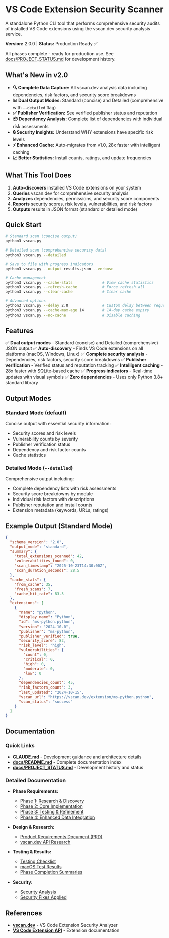 # VS Code Extension Security Scanner

A standalone Python CLI tool that performs comprehensive security audits of installed VS Code extensions using the vscan.dev security analysis service.

**Version:** 2.0.0 | **Status:** Production Ready ✅

All phases complete - ready for production use. See [docs/PROJECT_STATUS.md](docs/PROJECT_STATUS.md) for development history.

## What's New in v2.0

- **🔍 Complete Data Capture:** All vscan.dev analysis data including dependencies, risk factors, and security score breakdowns
- **📊 Dual Output Modes:** Standard (concise) and Detailed (comprehensive with `--detailed` flag)
- **✅ Publisher Verification:** See verified publisher status and reputation
- **📦 Dependency Analysis:** Complete list of dependencies with individual risk assessments
- **🔒 Security Insights:** Understand WHY extensions have specific risk levels
- **⚡ Enhanced Cache:** Auto-migrates from v1.0, 28x faster with intelligent caching
- **📈 Better Statistics:** Install counts, ratings, and update frequencies

## What This Tool Does

1. **Auto-discovers** installed VS Code extensions on your system
2. **Queries** vscan.dev for comprehensive security analysis
3. **Analyzes** dependencies, permissions, and security score components
4. **Reports** security scores, risk levels, vulnerabilities, and risk factors
5. **Outputs** results in JSON format (standard or detailed mode)

## Quick Start

```bash
# Standard scan (concise output)
python3 vscan.py

# Detailed scan (comprehensive security data)
python3 vscan.py --detailed

# Save to file with progress indicators
python3 vscan.py --output results.json --verbose

# Cache management
python3 vscan.py --cache-stats             # View cache statistics
python3 vscan.py --refresh-cache           # Force refresh all
python3 vscan.py --clear-cache             # Clear cache

# Advanced options
python3 vscan.py --delay 2.0               # Custom delay between requests
python3 vscan.py --cache-max-age 14        # 14-day cache expiry
python3 vscan.py --no-cache                # Disable caching
```

## Features

✅ **Dual output modes** - Standard (concise) and Detailed (comprehensive) JSON output
✅ **Auto-discovery** - Finds VS Code extensions on all platforms (macOS, Windows, Linux)
✅ **Complete security analysis** - Dependencies, risk factors, security score breakdowns
✅ **Publisher verification** - Verified status and reputation tracking
✅ **Intelligent caching** - 28x faster with SQLite-based cache
✅ **Progress indicators** - Real-time updates with visual symbols
✅ **Zero dependencies** - Uses only Python 3.8+ standard library

## Output Modes

### Standard Mode (default)

Concise output with essential security information:

- Security scores and risk levels
- Vulnerability counts by severity
- Publisher verification status
- Dependency and risk factor counts
- Cache statistics

### Detailed Mode (`--detailed`)

Comprehensive output including:

- Complete dependency lists with risk assessments
- Security score breakdowns by module
- Individual risk factors with descriptions
- Publisher reputation and install counts
- Extension metadata (keywords, URLs, ratings)

## Example Output (Standard Mode)

```json
{
  "schema_version": "2.0",
  "output_mode": "standard",
  "summary": {
    "total_extensions_scanned": 42,
    "vulnerabilities_found": 0,
    "scan_timestamp": "2025-10-23T14:30:00Z",
    "scan_duration_seconds": 28.5
  },
  "cache_stats": {
    "from_cache": 35,
    "fresh_scans": 7,
    "cache_hit_rate": 83.3
  },
  "extensions": [
    {
      "name": "python",
      "display_name": "Python",
      "id": "ms-python.python",
      "version": "2024.10.0",
      "publisher": "ms-python",
      "publisher_verified": true,
      "security_score": 82,
      "risk_level": "high",
      "vulnerabilities": {
        "count": 0,
        "critical": 0,
        "high": 0,
        "moderate": 0,
        "low": 0
      },
      "dependencies_count": 45,
      "risk_factors_count": 3,
      "last_updated": "2024-10-15",
      "vscan_url": "https://vscan.dev/extension/ms-python.python",
      "scan_status": "success"
    }
  ]
}
```

## Documentation

### Quick Links

- **[CLAUDE.md](CLAUDE.md)** - Development guidance and architecture details
- **[docs/README.md](docs/README.md)** - Complete documentation index
- **[docs/PROJECT_STATUS.md](docs/PROJECT_STATUS.md)** - Development history and status

### Detailed Documentation

- **Phase Requirements:**
  - [Phase 1: Research & Discovery](docs/phases/PHASE1_REQUIREMENTS.md)
  - [Phase 2: Core Implementation](docs/phases/PHASE2_REQUIREMENTS.md)
  - [Phase 3: Testing & Refinement](docs/phases/PHASE3_REQUIREMENTS.md)
  - [Phase 4: Enhanced Data Integration](docs/phases/PHASE4_REQUIREMENTS.md)

- **Design & Research:**
  - [Product Requirements Document (PRD)](docs/design/PRD.md)
  - [vscan.dev API Research](docs/research/API_RESEARCH.md)

- **Testing & Results:**
  - [Testing Checklist](docs/testing/TESTING_CHECKLIST.md)
  - [macOS Test Results](docs/testing/MACOS_TEST_RESULTS.md)
  - [Phase Completion Summaries](docs/results/)

- **Security:**
  - [Security Analysis](docs/security/SECURITY_ANALYSIS.md)
  - [Security Fixes Applied](docs/security/SECURITY_FIXES_APPLIED.md)

## References

- **[vscan.dev](https://vscan.dev)** - VS Code Extension Security Analyzer
- **[VS Code Extension API](https://code.visualstudio.com/api)** - Extension documentation
